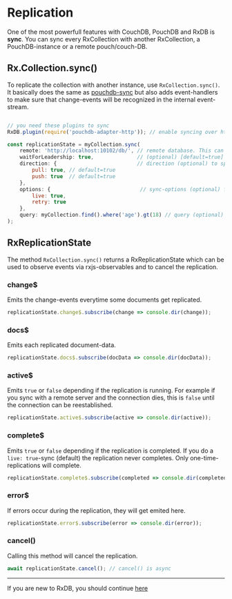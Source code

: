 # Replication

One of the most powerfull features with CouchDB, PouchDB and RxDB is **sync**.
You can sync every RxCollection with another RxCollection, a PouchDB-instance or a remote pouch/couch-DB.


## Rx.Collection.sync()
To replicate the collection with another instance, use `RxCollection.sync()`.
It basically does the same as [pouchdb-sync](https://pouchdb.com/guides/replication.html) but also adds event-handlers to make sure that change-events will be recognized in the internal event-stream.

```js

// you need these plugins to sync
RxDB.plugin(require('pouchdb-adapter-http')); // enable syncing over http (remote database)

const replicationState = myCollection.sync(
    remote: 'http://localhost:10102/db/', // remote database. This can be the serverURL, another RxCollection or a PouchDB-instance
    waitForLeadership: true,              // (optional) [default=true] to save performance, the sync starts on leader-instance only
    direction: {                          // direction (optional) to specify sync-directions
        pull: true, // default=true
        push: true  // default=true
    },
    options: {                             // sync-options (optional) from https://pouchdb.com/api.html#replication
        live: true,
        retry: true
    },
    query: myCollection.find().where('age').gt(18) // query (optional) only documents that match that query will be synchronised
);
```

## RxReplicationState
The method `RxCollection.sync()` returns a RxReplicationState which can be used to observe events via rxjs-observables and to cancel the replication.

### change$
Emits the change-events everytime some documents get replicated.

```js
replicationState.change$.subscribe(change => console.dir(change));
```

### docs$
Emits each replicated document-data.

```js
replicationState.docs$.subscribe(docData => console.dir(docData));
```

### active$
Emits `true` or `false` depending if the replication is running. For example if you sync with a remote server and the connection dies, this is `false` until the connection can be reestablished.

```js
replicationState.active$.subscribe(active => console.dir(active));
```

### complete$
Emits `true` or `false` depending if the replication is completed.
If you do a `live: true`-sync (default) the replication never completes.
Only one-time-replications will complete.

```js
replicationState.complete$.subscribe(completed => console.dir(completed));
```

### error$
If errors occur during the replication, they will get emited here.

```js
replicationState.error$.subscribe(error => console.dir(error));
```

### cancel()
Calling this method will cancel the replication.
```js
await replicationState.cancel(); // cancel() is async
```

--------------------------------------------------------------------------------

If you are new to RxDB, you should continue [here](./query-change-detection.md)
